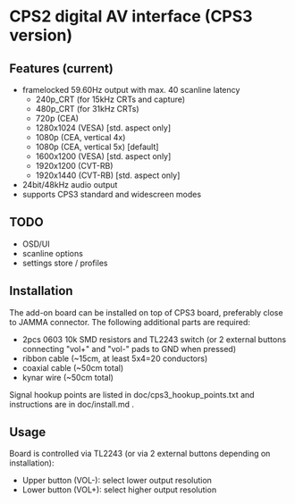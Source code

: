 CPS2 digital AV interface (CPS3 version)
==============

Features (current)
--------------------------
* framelocked 59.60Hz output with max. 40 scanline latency
  * 240p_CRT (for 15kHz CRTs and capture)
  * 480p_CRT (for 31kHz CRTs)
  * 720p (CEA)
  * 1280x1024 (VESA) [std. aspect only]
  * 1080p (CEA, vertical 4x)
  * 1080p (CEA, vertical 5x) [default]
  * 1600x1200 (VESA) [std. aspect only]
  * 1920x1200 (CVT-RB)
  * 1920x1440 (CVT-RB) [std. aspect only]
* 24bit/48kHz audio output
* supports CPS3 standard and widescreen modes

TODO
--------------------------
* OSD/UI
* scanline options
* settings store / profiles

Installation
--------------------------
The add-on board can be installed on top of CPS3 board, preferably close to JAMMA connector. The following additional parts are required:
* 2pcs 0603 10k SMD resistors and TL2243 switch (or 2 external buttons connecting "vol+" and "vol-" pads to GND when pressed)
* ribbon cable (~15cm, at least 5x4=20 conductors)
* coaxial cable (~50cm total)
* kynar wire (~50cm total)

Signal hookup points are listed in doc/cps3_hookup_points.txt and instructions are in doc/install.md .

Usage
--------------------------
Board is controlled via TL2243 (or via 2 external buttons depending on installation):
* Upper button (VOL-): select lower output resolution
* Lower button (VOL+): select higher output resolution

